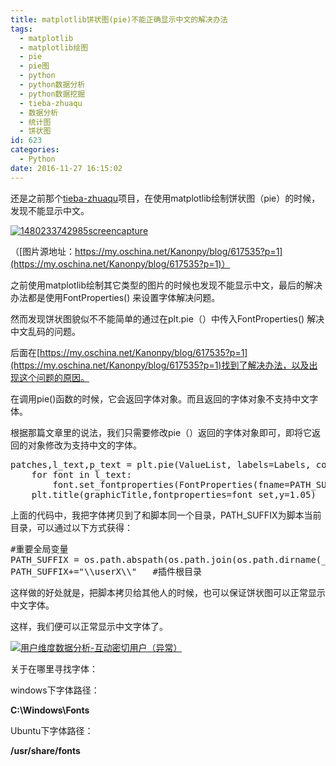 ```yaml
---
title: matplotlib饼状图(pie)不能正确显示中文的解决办法
tags:
  - matplotlib
  - matplotlib绘图
  - pie
  - pie图
  - python
  - python数据分析
  - python数据挖掘
  - tieba-zhuaqu
  - 数据分析
  - 统计图
  - 饼状图
id: 623
categories:
  - Python
date: 2016-11-27 16:15:02
---
```


还是之前那个[tieba-zhuaqu](https://github.com/ankanch/tieba-zhuaqu)项目，在使用matplotlib绘制饼状图（pie）的时候，发现不能显示中文。

[![1480233742985screencapture](http://akakanch.com/wp-content/uploads/2016/11/1480233742985screencapture.png)](http://akakanch.com/wp-content/uploads/2016/11/1480233742985screencapture.png)

（[图片源地址：https://my.oschina.net/Kanonpy/blog/617535?p=1](https://my.oschina.net/Kanonpy/blog/617535?p=1)）

之前使用matplotlib绘制其它类型的图片的时候也发现不能显示中文，最后的解决办法都是使用FontProperties() 来设置字体解决问题。

然而发现饼状图貌似不不能简单的通过在plt.pie（）中传入FontProperties() 解决中文乱码的问题。

后面在[https://my.oschina.net/Kanonpy/blog/617535?p=1](https://my.oschina.net/Kanonpy/blog/617535?p=1)找到了解决办法，以及出现这个问题的原因。

在调用pie()函数的时候，它会返回字体对象。而且返回的字体对象不支持中文字体。

根据那篇文章里的说法，我们只需要修改pie（）返回的字体对象即可，即将它返回的对象修改为支持中文的字体。
<pre class="lang:python decode:true ">patches,l_text,p_text = plt.pie(ValueList, labels=Labels, colors=colors,autopct='%1.1f%%',explode=explode ,shadow=True, startangle=90)
    for font in l_text:
        font.set_fontproperties(FontProperties(fname=PATH_SUFFIX+'SIMLI.TTF'))
    plt.title(graphicTitle,fontproperties=font_set,y=1.05)</pre>
上面的代码中，我把字体拷贝到了和脚本同一个目录，PATH_SUFFIX为脚本当前目录，可以通过以下方式获得：
<pre class="lang:python decode:true ">#重要全局变量
PATH_SUFFIX = os.path.abspath(os.path.join(os.path.dirname(__file__), os.pardir, os.pardir))
PATH_SUFFIX+="\\userX\\"   #插件根目录</pre>
这样做的好处就是，把脚本拷贝给其他人的时候，也可以保证饼状图可以正常显示中文字体。

这样，我们便可以正常显示中文字体了。

[![用户维度数据分析-互动密切用户（异常）](http://akakanch.com/wp-content/uploads/2016/11/用户维度数据分析-互动密切用户（异常）.png)](http://akakanch.com/wp-content/uploads/2016/11/用户维度数据分析-互动密切用户（异常）.png)

关于在哪里寻找字体：

windows下字体路径：

**C:\Windows\Fonts**

Ubuntu下字体路径：

**/usr/share/fonts**

&nbsp;

&nbsp;